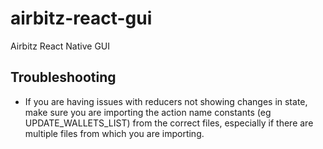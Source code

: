 # airbitz-react-gui
Airbitz React Native GUI

## Troubleshooting

- If you are having issues with reducers not showing changes in state, make sure you are importing the action name constants (eg UPDATE_WALLETS_LIST) from the correct files, especially if there are multiple files from which you are importing.
